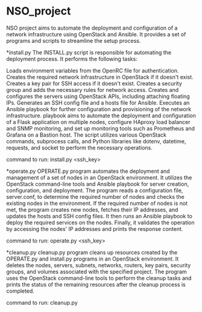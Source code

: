 # NSO_project

NSO project aims to automate the deployment and configuration of a network infrastructure using OpenStack and Ansible. It provides a set of programs and scripts to streamline the setup process.

*install.py
The INSTALL.py script is responsible for automating the deployment process. It performs the following tasks:

Loads environment variables from the OpenRC file for authentication.
Creates the required network infrastructure in OpenStack if it doesn't exist.
Creates a key pair for SSH access if it doesn't exist.
Creates a security group and adds the necessary rules for network access.
Creates and configures the servers using OpenStack APIs, including attaching floating IPs.
Generates an SSH config file and a hosts file for Ansible.
Executes an Ansible playbook for further configuration and provisioning of the network infrastructure.
playbook aims to automate the deployment and configuration of a Flask application on multiple nodes, configure HAproxy load balancer and SNMP monitoring, and set up monitoring tools such as Prometheus and Grafana on a Bastion host.
The script utilizes various OpenStack commands, subprocess calls, and Python libraries like dotenv, datetime, requests, and socket to perform the necessary operations.

command to run: install.py <openrc> <tag> <ssh_key>
 
*operate.py
OPERATE.py program  automates the deployment and management of a set of nodes in an OpenStack environment. It utilizes the OpenStack command-line tools and Ansible playbook for server creation, configuration, and deployment. The program reads a configuration file, server.conf, to determine the required number of nodes and checks the existing nodes in the environment. If the required number of nodes is not met, the program creates new nodes, fetches their IP addresses, and updates the hosts and SSH config files. It then runs an Ansible playbook to deploy the required services on the nodes. Finally, it validates the operation by accessing the nodes' IP addresses and prints the response content.

 command to run: operate.py <openrc> <tag> <ssh_key>
 
*cleanup.py
cleanup.py program cleans up resources created by the OPERATE.py and install.py  programs in an OpenStack environment. It deletes the nodes, servers, subnets, networks, routers, key pairs, security groups, and volumes associated with the specified project. The program uses the OpenStack command-line tools to perform the cleanup tasks and prints the status of the remaining resources after the cleanup process is completed.

 command to run: cleanup.py <openrc> <tag>

